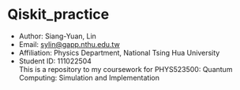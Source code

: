# Qiskit_practice  
* Author: Siang-Yuan, Lin  
* Email: sylin@gapp.nthu.edu.tw  
* Affiliation: Physics Department, National Tsing Hua University  
* Student ID: 111022504  
This is a repository to my coursework for PHYS523500: Quantum Computing: Simulation and Implementation 

